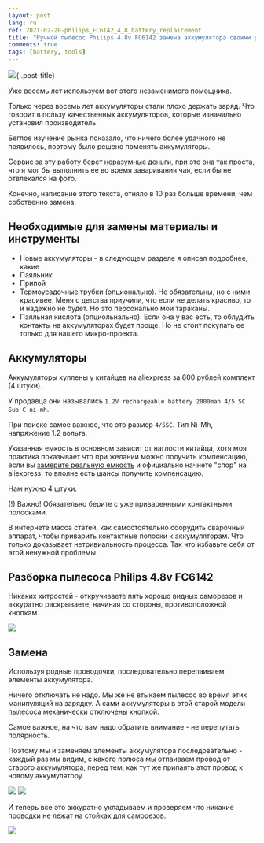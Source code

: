```yaml
---
layout: post
lang: ru
ref: 2021-02-28-philips_FC6142_4_8_battery_replaicement
title: "Ручной пылесос Philips 4.8v FC6142 замена аккумулятора своими руками"
comments: true
tags: [battery, tools]
---
```


![](/images/philips48_assempled.jpg){:.post-title}

Уже восемь лет используем вот этого незаменимого помощника.

Только через восемь лет аккумуляторы стали плохо держать заряд. Что говорит в пользу качественных 
аккумуляторов, которые изначально установил производитель.

Беглое изучение рынка показало, что ничего более удачного не появилось, поэтому было решено 
поменять аккумуляторы. 

Сервис за эту работу берет неразумные деньги, при это она так проста, что я мог бы выполнить ее 
во время заваривания чая, если бы не отвлекался на фото.

Конечно, написание этого текста, отняло в 10 раз больше времени, чем собственно замена.

## Необходимые для замены материалы и инструменты

- Новые аккумуляторы - в следующем разделе я описал подробнее, какие
- Паяльник
- Припой
- Термоусадочные трубки (опционально). Не обязательны, но с ними красивее. 
  Меня с детства приучили, что если не делать красиво, то и надежно не будет. Но это персонально мои тараканы.
- Паяльная кислота (опциольнально). Если она у вас есть, то облудить контакты на
аккумуляторах будет проще. Но не стоит покупать ее только для нашего микро-проекта.


## Аккумуляторы 

Аккумуляторы куплены у китайцев на aliexpress за 600 рублей комплект (4 штуки).

У продавца они назывались  `1.2V rechargeable battery 2000mah 4/5 SC Sub C ni-mh`.

При поиске самое важное, что это размер `4/5SC`. Тип Ni-Mh, напряжение 1.2 вольта.

Указанная емкость в основном зависит от наглости китайца, хотя моя практика показывает что 
при желании можно получить компенсацию, если вы 
[замерите реальную емкость](https://zen.yandex.ru/media/id/5b4c98de1f242d00a9b974e3/vy-uvereny-chto-kupili-kachestvennyi-akkumuliator-600061aa4e913f1758895e63) 
и официально начнете "спор" на aliexpress, то вполне есть шансы получить компенсацию.

Нам нужно 4 штуки.

(!) Важно! Обязательно берите с уже приваренными контактными полосками. 

В интернете масса
статей, как самостоятельно соорудить сварочный аппарат, чтобы приварить контактные полоски
к аккумуляторам. Что только доказывает нетривиальность процесса. Так что избавьте себя
от этой ненужной проблемы.

## Разборка пылесоса Philips 4.8v FC6142

Никаких хитростей - откручиваете пять хорошо видных саморезов и аккуратно раскрываете,
начиная со стороны, противоположной кнопкам.

![](/images/philips48_diassembled.jpg)

## Замена

Используя родные проводочки, последовательно перепаиваем элементы аккумулятора.

Ничего отключать не надо. Мы же не втыкаем пылесос во время этих манипуляций на
зарядку. А сами аккумуляторы в этой старой модели пылесоса механически отключены кнопкой.

Самое важное, на что вам надо обратить внимание - не перепутать полярность. 

Поэтому мы и заменяем элементы
аккумулятора последовательно - каждый раз мы видим, с какого полюса мы отпаиваем провод от 
старого аккумулятора, перед тем, как тут же припаять этот провод к новому аккумулятору.

![](/images/philips48_partiall_replacement.jpg)
![](/images/philips48_last_replacement.jpg)

И теперь все это аккуратно укладываем и проверяем что никакие проводки не лежат на
стойках для саморезов.

![](/images/philips48_finish_replacement.jpg)